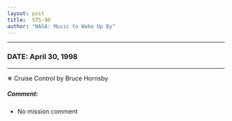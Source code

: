 ```yaml
---
layout: post
title:  STS-90
author: "NASA: Music to Wake Up By"
---
```


----
### DATE: April 30, 1998
----
✵ Cruise Control by Bruce Hornsby

##### Comment:
* No mission comment
